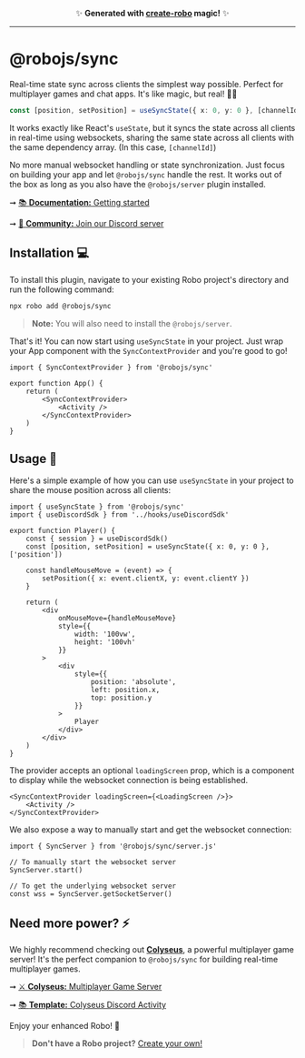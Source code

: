 <p align="center">✨ <strong>Generated with <a href="https://roboplay.dev/create-robo">create-robo</a> magic!</strong> ✨</p>

---

# @robojs/sync

Real-time state sync across clients the simplest way possible. Perfect for multiplayer games and chat apps. It's like magic, but real! 🎩✨

```ts
const [position, setPosition] = useSyncState({ x: 0, y: 0 }, [channelId])
```

It works exactly like React's `useState`, but it syncs the state across all clients in real-time using websockets, sharing the same state across all clients with the same dependency array. (In this case, `[channelId]`)

No more manual websocket handling or state synchronization. Just focus on building your app and let `@robojs/sync` handle the rest. It works out of the box as long as you also have the `@robojs/server` plugin installed.

➞ [📚 **Documentation:** Getting started](https://docs.roboplay.dev/docs/getting-started)

➞ [🚀 **Community:** Join our Discord server](https://roboplay.dev/discord)

## Installation 💻

To install this plugin, navigate to your existing Robo project's directory and run the following command:

```bash
npx robo add @robojs/sync
```

> **Note:** You will also need to install the `@robojs/server`.

That's it! You can now start using `useSyncState` in your project. Just wrap your App component with the `SyncContextProvider` and you're good to go!

```tsx
import { SyncContextProvider } from '@robojs/sync'

export function App() {
	return (
		<SyncContextProvider>
			<Activity />
		</SyncContextProvider>
	)
}
```

## Usage 🎨

Here's a simple example of how you can use `useSyncState` in your project to share the mouse position across all clients:

```tsx
import { useSyncState } from '@robojs/sync'
import { useDiscordSdk } from '../hooks/useDiscordSdk'

export function Player() {
	const { session } = useDiscordSdk()
	const [position, setPosition] = useSyncState({ x: 0, y: 0 }, ['position'])

	const handleMouseMove = (event) => {
		setPosition({ x: event.clientX, y: event.clientY })
	}

	return (
		<div
			onMouseMove={handleMouseMove}
			style={{
				width: '100vw',
				height: '100vh'
			}}
		>
			<div
				style={{
					position: 'absolute',
					left: position.x,
					top: position.y
				}}
			>
				Player
			</div>
		</div>
	)
}
```

The provider accepts an optional `loadingScreen` prop, which is a component to display while the websocket connection is being established.

```tsx
<SyncContextProvider loadingScreen={<LoadingScreen />}>
	<Activity />
</SyncContextProvider>
```

We also expose a way to manually start and get the websocket connection:

```tsx
import { SyncServer } from '@robojs/sync/server.js'

// To manually start the websocket server
SyncServer.start()

// To get the underlying websocket server
const wss = SyncServer.getSocketServer()
```

## Need more power? ⚡

We highly recommend checking out [**Colyseus**](https://colyseus.io/), a powerful multiplayer game server! It's the perfect companion to `@robojs/sync` for building real-time multiplayer games.

➞ [⚔ **Colyseus:** Multiplayer Game Server](https://colyseus.io/)

➞ [📚 **Template:** Colyseus Discord Activity](https://github.com/Wave-Play/robo.js/tree/main/templates/activity-ts-colyseus-react)

Enjoy your enhanced Robo! 🚀

> **Don't have a Robo project?** [Create your own!](https://docs.roboplay.dev/docs/getting-started)
